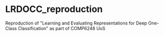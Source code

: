 # LRDOCC_reproduction
Reproduction of  "Learning and Evaluating Representations for Deep One-Class Classification" as part of COMP6248 UoS
